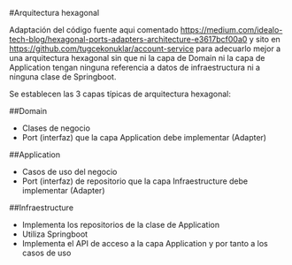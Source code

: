 #Arquitectura hexagonal

Adaptación del código fuente aqui comentado https://medium.com/idealo-tech-blog/hexagonal-ports-adapters-architecture-e3617bcf00a0
y sito en https://github.com/tugcekonuklar/account-service para adecuarlo mejor a una arquitectura hexagonal sin que ni la capa de Domain
ni la capa de Application tengan ninguna referencia a datos de infraestructura ni a ninguna clase de Springboot.

Se establecen las 3 capas típicas de arquitectura hexagonal:

##Domain

- Clases de negocio
- Port (interfaz) que la capa Application debe implementar (Adapter)

##Application

- Casos de uso del negocio
- Port (interfaz) de repositorio que la capa Infraestructure debe implementar (Adapter)

##Infraestructure

- Implementa los repositorios de la clase de Application
- Utiliza Springboot
- Implementa el API de acceso a la capa Application y por tanto a los casos de uso




